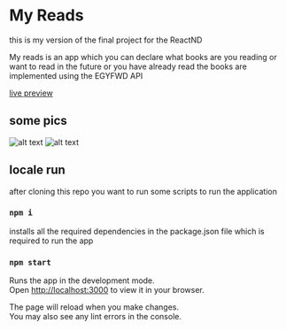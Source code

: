 # My Reads

this is my version of the final project for the ReactND

My reads is an app which you can declare what books are you reading or want to read in the future or you have already read
the books are implemented using the EGYFWD API

[live preview](https://myreads-rosy.vercel.app)

## some pics

![alt text](https://ibb.co/9ttKN8w)
![alt text](https://ibb.co/FwnYdhd)

## locale run

after cloning this repo you want to run some scripts to run the application

### `npm i`

installs all the required dependencies in the package.json file which is required to run the app

### `npm start`

Runs the app in the development mode.\
Open [http://localhost:3000](http://localhost:3000) to view it in your browser.

The page will reload when you make changes.\
You may also see any lint errors in the console.
